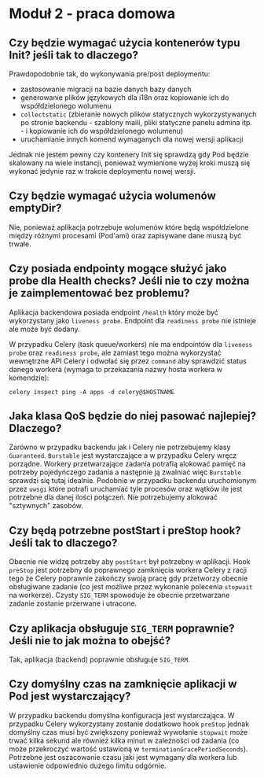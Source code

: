# Moduł 2 - praca domowa

## Czy będzie wymagać użycia kontenerów typu Init? jeśli tak to dlaczego?

Prawdopodobnie tak, do wykonywania pre/post deploymentu:
- zastosowanie migracji na bazie danych bazy danych
- generowanie plików językowych dla i18n oraz kopiowanie ich do współdzielonego wolumenu
- `collectstatic` (zbieranie nowych plików statycznych wykorzystywanych po stronie backendu - szablony maili, pliki statyczne panelu admina itp. -  i kopiowanie ich do współdzielonego wolumenu)
- uruchamianie innych komend wymaganych dla nowej wersji aplikacji

Jednak nie jestem pewny czy kontenery Init się sprawdzą gdy Pod będzie skalowany na wiele instancji, ponieważ wymienione wyżej kroki muszą się wykonać jedynie raz w trakcie deploymentu nowej wersji.

## Czy będzie wymagać użycia wolumenów emptyDir?

Nie, ponieważ aplikacja potrzebuje wolumenów które będą współdzielone między różnymi procesami (Pod'ami) oraz zapisywane dane muszą być trwałe. 

## Czy posiada endpointy mogące służyć jako probe dla Health checks? Jeśli nie to czy można je zaimplementować bez problemu?

Aplikacja backendowa posiada endpoint `/health` który może być wykorzystany jako `liveness probe`. Endpoint dla `readiness probe` nie istnieje ale może być dodany.

W przypadku Celery (task queue/workers) nie ma endpointów dla `liveness probe` oraz `readiness probe`, ale zamiast tego można wykorzystać wewnętrzne API Celery i odwołać się przez `command` aby sprawdzić status danego workera (wymaga to przekazania nazwy hosta workera w komendzie):

```
celery inspect ping -A apps -d celery@$HOSTNAME
```

## Jaka klasa QoS będzie do niej pasować najlepiej? Dlaczego?

Zarówno w przypadku backendu jak i Celery nie potrzebujemy klasy `Guaranteed`. `Burstable` jest wystarczające a w przypadku Celery wręcz porządne. Workery przetwarzające zadania potrafią alokować pamięć na potrzeby pojedyńczego zadania a następnie ją zwalniać więc `Burstable` sprawdzi się tutaj idealnie. Podobnie w przypadku backendu uruchomionym przez `uwsgi` które potrafi uruchamiać tyle procesów oraz wątków ile jest potrzebne dla danej ilości połączeń. Nie potrzebujemy alokować "sztywnych" zasobów.

## Czy będą potrzebne postStart i preStop hook? Jeśli tak to dlaczego?

Obecnie nie widzę potrzeby aby `postStart` był potrzebny w aplikacji. Hook `preStop` jest potrzebny do poprawnego zamknięcia workera Celery z racji tego że Celery poprawnie zakończy swoją pracę gdy przetworzy obecnie obsługiwane zadanie (co jest możliwe przez wykonanie polecenia `stopwait` na workerze). Czysty `SIG_TERM` spowoduje że obecnie przetwarzane zadanie zostanie przerwane i utracone.

## Czy aplikacja obsługuje `SIG_TERM` poprawnie? Jeśli nie to jak można to obejść?

Tak, aplikacja (backend) poprawnie obsługuje `SIG_TERM`.

## Czy domyślny czas na zamknięcie aplikacji w Pod jest wystarczający?

W przypadku backendu domyślna konfiguracja jest wystarczająca. W przypadku Celery wykorzystany zostanie dodatkowo hook `preStop` jednak domyślny czas musi być zwiększony ponieważ wywołanie `stopwait` może trwać kilka sekund ale również kilka minut w zależności od zadania (co może przekroczyć wartość ustawioną w `terminationGracePeriodSeconds`). Potrzebne jest oszacowanie czasu jaki jest wymagany dla workera lub ustawienie odpowiednio dużego limitu odgórnie.